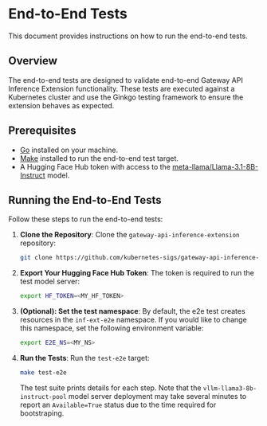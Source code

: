 # End-to-End Tests

This document provides instructions on how to run the end-to-end tests.

## Overview

The end-to-end tests are designed to validate end-to-end Gateway API Inference Extension functionality. These tests are executed against a Kubernetes cluster and use the Ginkgo testing framework to ensure the extension behaves as expected.

## Prerequisites

- [Go](https://golang.org/doc/install) installed on your machine.
- [Make](https://www.gnu.org/software/make/manual/make.html) installed to run the end-to-end test target.
- A Hugging Face Hub token with access to the [meta-llama/Llama-3.1-8B-Instruct](https://huggingface.co/meta-llama/Llama-3.1-8B-Instruct) model.

## Running the End-to-End Tests

Follow these steps to run the end-to-end tests:

1. **Clone the Repository**: Clone the `gateway-api-inference-extension` repository:

   ```sh
   git clone https://github.com/kubernetes-sigs/gateway-api-inference-extension.git && cd gateway-api-inference-extension
   ```

1. **Export Your Hugging Face Hub Token**: The token is required to run the test model server:

   ```sh
   export HF_TOKEN=<MY_HF_TOKEN>
   ```

1. **(Optional): Set the test namespace**: By default, the e2e test creates resources in the `inf-ext-e2e` namespace.
   If you would like to change this namespace, set the following environment variable:

   ```sh
   export E2E_NS=<MY_NS>
   ```

1. **Run the Tests**: Run the `test-e2e` target:

   ```sh
   make test-e2e
   ```

   The test suite prints details for each step. Note that the `vllm-llama3-8b-instruct-pool` model server deployment
   may take several minutes to report an `Available=True` status due to the time required for bootstraping.

